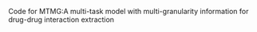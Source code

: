 Code for MTMG:A multi-task model with multi-granularity information for drug-drug interaction extraction